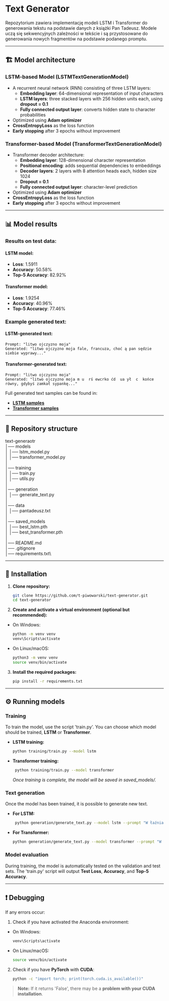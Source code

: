 # Text Generator

Repozytorium zawiera implementację modeli LSTM i Transformer do generowania tekstu na podstawie danych z książki Pan Tadeusz. Modele uczą się sekwencyjnych zależności w tekście i są przystosowane do generowania nowych fragmentów na podstawie podanego promptu.

---

## 🏗️ Model architecture

### LSTM-based Model (**LSTMTextGenerationModel**)

- A recurrent neural network (RNN) consisting of three LSTM layers:
  - **Embedding layer**: 64-dimensional representation of input characters
  - **LSTM layers**: three stacked layers with 256 hidden units each, using **dropout = 0.1**
  - **Fully connected output layer**: converts hidden state to character probabilities
- Optimized using **Adam optimizer**
- **CrossEntropyLoss** as the loss function
- **Early stopping** after 3 epochs without improvement

### Transformer-based Model (**TransformerTextGenerationModel**)

- Transformer decoder architecture:
  - **Embedding layer**: 128-dimensional character representation
  - **Positional encoding**: adds sequential dependencies to embeddings
  - **Decoder layers**: 2 layers with 8 attention heads each, hidden size 1024
  - **Dropout = 0.1**
  - **Fully connected output layer**: character-level prediction
- Optimized using **Adam optimizer**
- **CrossEntropyLoss** as the loss function
- **Early stopping** after 3 epochs without improvement

---

## 📊 Model results

### Results on test data:
#### LSTM model:
- **Loss**: 1.5911
- **Accuracy**: 50.58%
- **Top-5 Accuracy**: 82.92%

#### Transformer model:
- **Loss**: 1.9254
- **Accuracy**: 40.96%
- **Top-5 Accuracy**: 77.46%

### Example generated text:

#### LSTM-generated text:
```
Prompt: "litwo ojczyzno moja"
Generated: "litwo ojczyzno moja fale, francuza, choć ą pan sędzie siebie wyprawy..."
```

#### Transformer-generated text:
```
Prompt: "litwo ojczyzno moja"
Generated: "litwo ojczyzno moja m u  rś ewcrko ćd  ua ył  c  końce równy, gdybyś zamkał sypankę..."
```

Full generated text samples can be found in:
- **[LSTM samples](results/generated_samples/lstm_samples.txt)**
- **[Transformer samples](results/generated_samples/transformer_samples.txt)**

---

## 📂 Repository structure

text-generaotr\
│── models\
│  │── lstm_model.py\
│  │── transformer_model.py\
│ \
│── training\
│  │── train.py\
│  │── utils.py\
│ \
│── generation\
│  │── generate_text.py\
│ \
│── data\
│  │── pantadeusz.txt\
│ \
│── saved_models\
│  │── best_lstm.pth\
│  │── best_transformer.pth\
│ \
│── README.md\
│── .gitignore\
│── requirements.txt\

---

## 🚀 Installation

1. **Clone repository:**

   ```bash
   git clone https://github.com/t-piwowarski/text-generator.git
   cd text-generator

2. **Create and activate a virtual environment (optional but recommended):**
   
- On Windows:
     
   ```bash
   python -m venv venv
   venv\Scripts\activate
   ```
   
- On Linux/macOS:
     
   ```bash
   python3 -m venv venv
   source venv/bin/activate
   ```

3. **Install the required packages:**
   
   ```bash
   pip install -r requirements.txt
   ```

---

## ⚙️ Running models

### Training

  To train the model, use the script 'train.py'. You can choose which model should be trained, **LSTM** or **Transformer**.

- **LSTM training:**
  
   ```bash
   python training/train.py --model lstm
   ```
   
- **Transformer training:**

  ```bash
   python training/train.py --model transformer
   ```

  *Once training is complete, the model will be saved in saved_models/.*

### Text generation

   Once the model has been trained, it is possible to generate new text.

- **For LSTM:**

  ```bash
   python generation/generate_text.py --model lstm --prompt "W łaźniach publicznych bywał rzadko:" --num_chars 400
   ```

- **For Transformer:**

   ```bash
   python generation/generate_text.py --model transformer --prompt "W łaźniach publicznych bywał rzadko:" --num_chars 400
   ```

### Model evaluation

   During training, the model is automatically tested on the validation and test sets. The 'train.py' script will output **Test Loss**, **Accuracy**, and **Top-5 Accuracy**.

---

## ❗ Debugging

   If any errors occur:

1. Check if you have activated the Anaconda environment:

- On Windows:
     
   ```bash
   venv\Scripts\activate
   ```
   
- On Linux/macOS:
     
   ```bash
   source venv/bin/activate
   ```

2. Check if you have **PyTorch** with **CUDA**:

      ```bash
   python -c "import torch; print(torch.cuda.is_available())"
   ```
      
> **Note:** If it returns 'False', there may be a **problem with your CUDA installation**.
